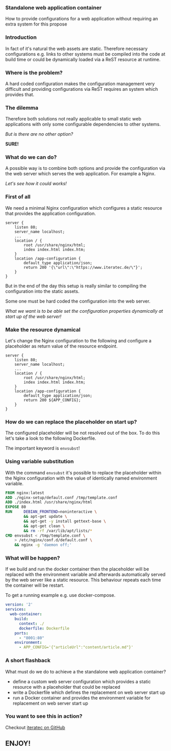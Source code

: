 ### Standalone web application container
How to provide configurations for a web application without requiring an extra system for this propose

[//]: <> (divider)

### Introduction
In fact of it's natural the web assets are static. Therefore necessary configurations e.g. links to other systems must 
be compiled into the code at build time or could be dynamically loaded via a ReST resource at runtime. 

[//]: <> (divider)

### Where is the problem?
A hard coded configuration makes the configuration management very difficult and providing configurations via ReST 
requires an system which provides that.

[//]: <> (divider)

### The dilemma
Therefore both solutions not really applicable to small static web applications with only some configurable 
dependencies to other systems.
 
[//]: <> (divider)

*But is there are no other option?*

[//]: <> (divider)

**SURE!**

[//]: <> (divider)

### What do we can do?
A possible way is to combine both options and provide the configuration via the web server which serves the web 
application. For example a Nginx. 

[//]: <> (divider)

*Let's see how it could works!*

[//]: <> (divider)

### First of all
We need a minimal Nginx configuration which configures a static resource that provides the application configuration.
```
server {
    listen 80;
    server_name localhost;
    ...
    location / {
        root /usr/share/nginx/html;
        index index.html index.htm;
    }
    location /app-configuration {
        default_type application/json;
        return 200 '{\"url\":\"https://www.iteratec.de/\"}';
    }
}
```

[//]: <> (divider)
 
But in the end of the day this setup is really similar to compiling the configuration into the static assets. 

Some one must be hard coded the configuration into the web server.

[//]: <> (divider)

*What we want is to be able set the configuration properties dynamically at start up of the web server!* 

[//]: <> (divider)

### Make the resource dynamical
Let's change the Nginx configuration to the following and configure a placeholder as return value of the 
resource endpoint.
```
server {
    listen 80;
    server_name localhost;
    ...
    location / {
        root /usr/share/nginx/html;
        index index.html index.htm;
    }
    location /app-configuration {
        default_type application/json;
        return 200 ${APP_CONFIG};
    }
}
```

[//]: <> (divider)

### How do we can replace the placeholder on start up?
The configured placeholder will be not resolved out of the box. To do this let's take a look to the following 
Dockerfile. 

The important keyword is `envsubst`!  

[//]: <> (divider)
### Using variable substitution
With the command `envsubst` it's possible to replace the placeholder within the Nginx configuration with the value of
 identically named environment variable.
```dockerfile
FROM nginx:latest
ADD ./nginx-setup/default.conf /tmp/template.conf
ADD ./index.html /usr/share/nginx/html
EXPOSE 80
RUN     DEBIAN_FRONTEND=noninteractive \
        && apt-get update \
        && apt-get -y install gettext-base \
        && apt-get clean \
        && rm -rf /var/lib/apt/lists/*
CMD envsubst < /tmp/template.conf \
    > /etc/nginx/conf.d/default.conf \
    && nginx -g 'daemon off;'
```
[//]: <> (divider)

### What will be happen?
If we build and run the docker container then the placeholder will be replaced with the environment variable
 and afterwards automatically served by the web server like a static resource. This behaviour repeats each time the 
 container will be restart.
 
[//]: <> (divider)
 
To get a running example e.g. use docker-compose.  
```yaml
version: '2'
services:
  web-container:
    build:
      context: ./
      dockerfile: Dockerfile
    ports:
      - "8001:80"
    environment:
      - APP_CONFIG='{"articleUrl":"content/article.md"}'
```

[//]: <> (divider)

### A short flashback
What must do we do to achieve a the standalone web application container?

[//]: <> (divider)

* define a custom web server configuration which provides a static resource with a placeholder that could be replaced
* write a Dockerfile which defines the replacement on web server start up
* run a Docker container and provides the environment variable for replacement on web server start up 

[//]: <> (divider)

### You want to see this in action?
 
Checkout [iteratec on GitHub](https://github.com/iteratec/standalone-web-container)


## ENJOY!
